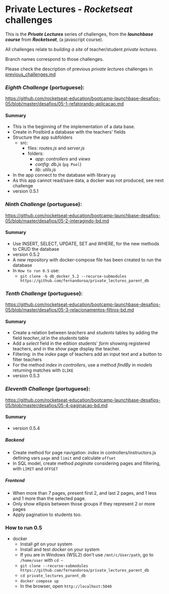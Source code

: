 # Private Lectures - ***Rocketseat*** challenges

This is the ***Private Lectures*** series of challenges, from the ***launchbase course*** from ***Rocketseat***, (a javascript course).  

All challenges relate to *building a site* of teacher/student *private lectures*.

Branch names correspond to those challenges.

Please check the description of previous *private lectures* challenges in [previous_challenges.md](previous_challenges.md)

### ***Eighth Challenge*** (portuguese):

https://github.com/rocketseat-education/bootcamp-launchbase-desafios-05/blob/master/desafios/05-1-refatorando-aplicacao.md

#### Summary

* This is the beginning of the implementation of a data base.
* Create in Postbird a database with the teachers' fields
* Structure the app subfolders
  - src:
    * files: *routes.js* and *server.js*
    * folders:
      * *app*: *controllers* and *views*
      * *config*: *db.js* (`pg Pool`)
      * *lib*: *utils.js*
* In the app connect to the database with library `pg`
* As this app cannot read/save data, a docker was not produced, see next challenge
* version 0.5.1

### ***Ninth Challenge*** (portuguese):

https://github.com/rocketseat-education/bootcamp-launchbase-desafios-05/blob/master/desafios/05-2-interagindo-bd.md

#### Summary

* Use INSERT, SELECT, UPDATE, SET and WHERE, for the new methods to CRUD the database
* version 0.5.2
* A new repository with docker-compose file has been created to run the database
* In `How to run 0.5` use:
  - `git clone -b db_docker_5.2 --recurse-submodules https://github.com/fernandoroa/private_lectures_parent_db`
### ***Tenth Challenge*** (portuguese):

https://github.com/rocketseat-education/bootcamp-launchbase-desafios-05/blob/master/desafios/05-3-relacionamentos-filtros-bd.md

#### Summary

* Create a relation between *teachers* and *students* tables by adding the field *teacher_id* in the *students* table
* Add a *select* field in the edition students' *form* showing registered teachers, and in the *show* page display the teacher.
* Filtering: in the *index* page of teachers add an input text and a button to filter teachers
* For the method *index* in *controllers*, use a method *findBy* in *models* returning matches with `ILIKE`
* version 0.5.3

### ***Eleventh Challenge*** (portuguese):

https://github.com/rocketseat-education/bootcamp-launchbase-desafios-05/blob/master/desafios/05-4-paginacao-bd.md

#### Summary

* version 0.5.4

##### **Backend**
* Create method for page navigation: *index* in controllers/instructors.js defining vars `page` and `limit` and calculate `offset`
* In SQL model, create method *paginate* considering pages and filtering, with `LIMIT` and `OFFSET`

##### **Frontend**
* When more than 7 pages, present first 2, and last 2 pages, and 1 less and 1 more than the selected page.
* Only show ellipsis between those groups if they represent 2 or more pages
* Apply pagination to students too.

### How to run 0.5

- docker
  * Install *git* on your system
  * Install and test *docker* on your system
  * If you are in Windows (WSL2) don't use `/mnt/c/User/path`, go to `/home/user` with `cd ~`
  * `git clone --recurse-submodules https://github.com/fernandoroa/private_lectures_parent_db`
  * `cd private_lectures_parent_db`
  * `docker compose up`
  * In the browser, open `http://localhost:5040`